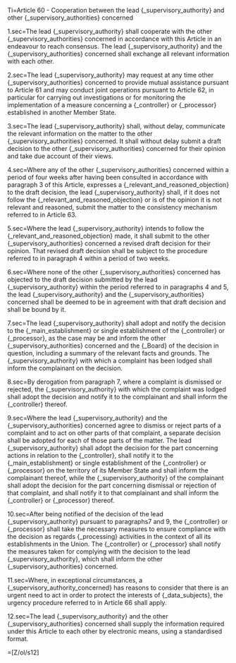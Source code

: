 Ti=Article 60 - Cooperation between the lead {_supervisory_authority} and other {_supervisory_authorities} concerned

1.sec=The lead {_supervisory_authority} shall cooperate with the other {_supervisory_authorities} concerned in accordance with this Article in an endeavour to reach consensus. The lead {_supervisory_authority} and the {_supervisory_authorities} concerned shall exchange all relevant information with each other.

2.sec=The lead {_supervisory_authority} may request at any time other {_supervisory_authorities} concerned to provide mutual assistance pursuant to Article 61 and may conduct joint operations pursuant to Article 62, in particular for carrying out investigations or for monitoring the implementation of a measure concerning a {_controller} or {_processor} established in another Member State.

3.sec=The lead {_supervisory_authority} shall, without delay, communicate the relevant information on the matter to the other {_supervisory_authorities} concerned. It shall without delay submit a draft decision to the other {_supervisory_authorities} concerned for their opinion and take due account of their views.

4.sec=Where any of the other {_supervisory_authorities} concerned within a period of four weeks after having been consulted in accordance with paragraph 3 of this Article, expresses a {_relevant_and_reasoned_objection} to the draft decision, the lead {_supervisory_authority} shall, if it does not follow the {_relevant_and_reasoned_objection} or is of the opinion it is not relevant and reasoned, submit the matter to the consistency mechanism referred to in Article 63.

5.sec=Where the lead {_supervisory_authority} intends to follow the {_relevant_and_reasoned_objection} made, it shall submit to the other {_supervisory_authorities} concerned a revised draft decision for their opinion. That revised draft decision shall be subject to the procedure referred to in paragraph 4 within a period of two weeks.

6.sec=Where none of the other {_supervisory_authorities} concerned has objected to the draft decision submitted by the lead {_supervisory_authority} within the period referred to in paragraphs 4 and 5, the lead {_supervisory_authority} and the {_supervisory_authorities} concerned shall be deemed to be in agreement with that draft decision and shall be bound by it.

7.sec=The lead {_supervisory_authority} shall adopt and notify the decision to the {_main_establishment} or single establishment of the {_controller} or {_processor}, as the case may be and inform the other {_supervisory_authorities} concerned and the {_Board} of the decision in question, including a summary of the relevant facts and grounds. The {_supervisory_authority} with which a complaint has been lodged shall inform the complainant on the decision.

8.sec=By derogation from paragraph 7, where a complaint is dismissed or rejected, the {_supervisory_authority} with which the complaint was lodged shall adopt the decision and notify it to the complainant and shall inform the {_controller} thereof.

9.sec=Where the lead {_supervisory_authority} and the {_supervisory_authorities} concerned agree to dismiss or reject parts of a complaint and to act on other parts of that complaint, a separate decision shall be adopted for each of those parts of the matter. The lead {_supervisory_authority} shall adopt the decision for the part concerning actions in relation to the {_controller}, shall notify it to the {_main_establishment} or single establishment of the {_controller} or {_processor} on the territory of its Member State and shall inform the complainant thereof, while the {_supervisory_authority} of the complainant shall adopt the decision for the part concerning dismissal or rejection of that complaint, and shall notify it to that complainant and shall inform the {_controller} or {_processor} thereof.

10.sec=After being notified of the decision of the lead {_supervisory_authority} pursuant to paragraphs7 and 9, the {_controller} or {_processor} shall take the necessary measures to ensure compliance with the decision as regards {_processing} activities in the context of all its establishments in the Union. The {_controller} or {_processor} shall notify the measures taken for complying with the decision to the lead {_supervisory_authority}, which shall inform the other {_supervisory_authorities} concerned.

11.sec=Where, in exceptional circumstances, a {_supervisory_authority_concerned} has reasons to consider that there is an urgent need to act in order to protect the interests of {_data_subjects}, the urgency procedure referred to in Article 66 shall apply.

12.sec=The lead {_supervisory_authority} and the other {_supervisory_authorities} concerned shall supply the information required under this Article to each other by electronic means, using a standardised format.

=[Z/ol/s12]


